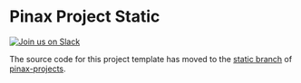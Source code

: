Pinax Project Static
=======================

[![Join us on Slack](http://slack.pinaxproject.com/badge.svg)](http://slack.pinaxproject.com/)


The source code for this project template has moved to the [static branch](https://github.com/pinax/pinax-starter-projects/tree/static) of [pinax-projects](https://github.com/pinax/pinax-starter-projects/).
